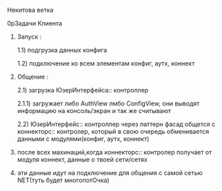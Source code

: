 Некитова ветка

0pЗадачи Клиента  

1) Запуск :

   1.1) подгрузка данных конфига

   1.2) подключение ко всем элементам конфиг, аутх, коннект

2) Общение :

   2.1) загрузка ЮзерИнтерфейса:: контроллер

      2.1.1) загружает либо AuthView лмбо ConfigView, они выводят информацию на консоль/экран и так же считывают

   2.2) ЮзерИнтерфейс:: контроллер через паттерн фасад общется с коннекторс:: контролер, который в свою очередь обменивается данными с модулями(конфиг, аутх, коннект)

3) после всех махинаций,когда коннекторс:: контролер получает от модуля коннект, данные о твоей сети/сетях

4) эти данные идут на подключение для общения с самой сетью NET(туть будет многопотОчка)
